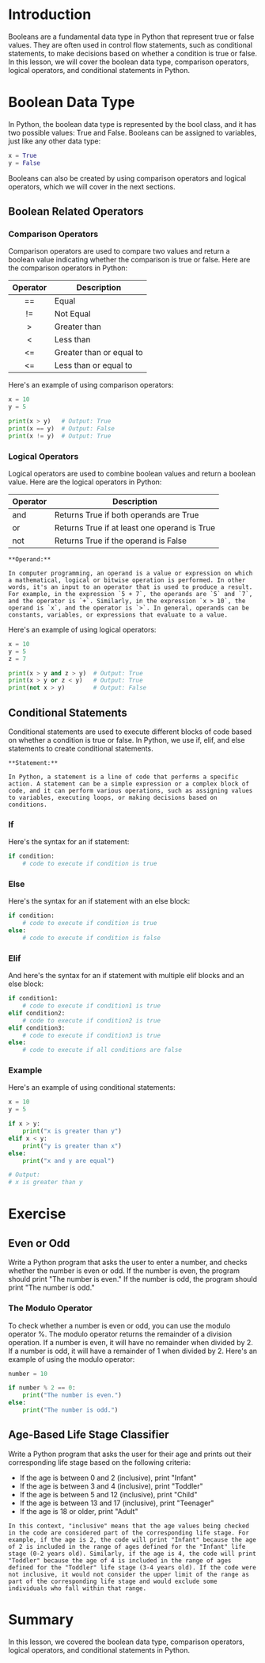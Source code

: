 # Introduction

Booleans are a fundamental data type in Python that represent true or false values. They are often used in control flow statements, such as conditional statements, to make decisions based on whether a condition is true or false. In this lesson, we will cover the boolean data type, comparison operators, logical operators, and conditional statements in Python.

# Boolean Data Type

In Python, the boolean data type is represented by the bool class, and it has two possible values: True and False. Booleans can be assigned to variables, just like any other data type:

```python
x = True
y = False
```

Booleans can also be created by using comparison operators and logical operators, which we will cover in the next sections.

## Boolean Related Operators

### Comparison Operators

Comparison operators are used to compare two values and return a boolean value indicating whether the comparison is true or false. Here are the comparison operators in Python:

| Operator | Description              |
|:--------:| ------------------------ |
|    ==    | Equal                    |
|    !=    | Not Equal                |
|    >     | Greater than             |
|    <     | Less than                |
|    <=    | Greater than or equal to |
|    <=    | Less than or equal to                         |

Here's an example of using comparison operators:

```python
x = 10
y = 5

print(x > y)   # Output: True
print(x == y)  # Output: False
print(x != y)  # Output: True
```

### Logical Operators

Logical operators are used to combine boolean values and return a boolean value. Here are the logical operators in Python:

| Operator | Description                                  |
| -------- | -------------------------------------------- |
| and      | Returns True if both operands are True       |
| or       | Returns True if at least one operand is True |
| not      | Returns True if the operand is False                                             |

```ad-info
**Operand:**

In computer programming, an operand is a value or expression on which a mathematical, logical or bitwise operation is performed. In other words, it's an input to an operator that is used to produce a result. For example, in the expression `5 + 7`, the operands are `5` and `7`, and the operator is `+`. Similarly, in the expression `x > 10`, the operand is `x`, and the operator is `>`. In general, operands can be constants, variables, or expressions that evaluate to a value.
```

Here's an example of using logical operators:

```python
x = 10
y = 5
z = 7

print(x > y and z > y)  # Output: True
print(x > y or z < y)   # Output: True
print(not x > y)        # Output: False
```

## Conditional Statements

Conditional statements are used to execute different blocks of code based on whether a condition is true or false. In Python, we use if, elif, and else statements to create conditional statements.

```ad-info
**Statement:**

In Python, a statement is a line of code that performs a specific action. A statement can be a simple expression or a complex block of code, and it can perform various operations, such as assigning values to variables, executing loops, or making decisions based on conditions.
```

### If
Here's the syntax for an if statement:

```python
if condition:
    # code to execute if condition is true
```

### Else

Here's the syntax for an if statement with an else block:

```python
if condition:
    # code to execute if condition is true
else:
    # code to execute if condition is false
```

### Elif
And here's the syntax for an if statement with multiple elif blocks and an else block:

```python
if condition1:
    # code to execute if condition1 is true
elif condition2:
    # code to execute if condition2 is true
elif condition3:
    # code to execute if condition3 is true
else:
    # code to execute if all conditions are false
```

### Example 
Here's an example of using conditional statements:
```python
x = 10
y = 5

if x > y:
    print("x is greater than y")
elif x < y:
    print("y is greater than x")
else:
    print("x and y are equal")

# Output:
# x is greater than y
```

# Exercise

## Even or Odd

Write a Python program that asks the user to enter a number, and checks whether the number is even or odd. If the number is even, the program should print "The number is even." If the number is odd, the program should print "The number is odd."

### The Modulo Operator
To check whether a number is even or odd, you can use the modulo operator %. The modulo operator returns the remainder of a division operation. If a number is even, it will have no remainder when divided by 2. If a number is odd, it will have a remainder of 1 when divided by 2. Here's an example of using the modulo operator:

```python
number = 10

if number % 2 == 0:
    print("The number is even.")
else:
    print("The number is odd.")
```

## Age-Based Life Stage Classifier

Write a Python program that asks the user for their age and prints out their corresponding life stage based on the following criteria:

- If the age is between 0 and 2 (inclusive), print "Infant"
- If the age is between 3 and 4 (inclusive), print "Toddler"
- If the age is between 5 and 12 (inclusive), print "Child"
- If the age is between 13 and 17 (inclusive), print "Teenager"
- If the age is 18 or older, print "Adult"

```ad-info
In this context, "inclusive" means that the age values being checked in the code are considered part of the corresponding life stage. For example, if the age is 2, the code will print "Infant" because the age of 2 is included in the range of ages defined for the "Infant" life stage (0-2 years old). Similarly, if the age is 4, the code will print "Toddler" because the age of 4 is included in the range of ages defined for the "Toddler" life stage (3-4 years old). If the code were not inclusive, it would not consider the upper limit of the range as part of the corresponding life stage and would exclude some individuals who fall within that range.
```

# Summary

In this lesson, we covered the boolean data type, comparison operators, logical operators, and conditional statements in Python.